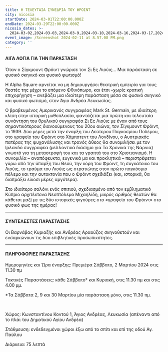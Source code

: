 ```yaml
---
title: Η ΤΕΛΕΥΤΑΙΑ ΣΥΝΕΔΡΙΑ ΤΟΥ ΦΡΟΙΝΤ
city: nicosia
startDate: 2024-03-01T22:00:00.000Z
endDate: 2024-03-29T22:00:00.000Z
nicosia_dates: >-
  2024-03-02,2024-03-03,2024-03-9,2024-03-10,2024-03-16,2024-03-17,2024-03-23,2024-03-24,2024-03-30,2024-03-31
event_image: /Screenshot 2024-02-11 at 8.57.08 PM.png
category: ''
---
```


#### ΛΙΓΑ ΛΟΓΙΑ ΓΙΑ ΤΗΝ ΠΑΡΑΣΤΑΣΗ

Όταν ο Σίγκμουντ Φρόιντ γνώρισε τον Σι Ες Λιούις… Μια παράσταση σε φυσικό σκηνικό και φυσικό φωτισμό!

Η Alpha Square αρνείται να μη δημιουργήσει θεατρική εμπειρία για τους θεατές της μέχρι το επόμενο Φθινόπωρο, και έτσι –χωρίς κρατική επιχορήγηση – ανεβάζει μια ιδιαίτερη παράσταση μέσα σε φυσικό σκηνικό και φυσικό φωτισμό, στον Άγιο Ανδρέα Λευκωσίας.

Ο βραβευμένος Αμερικανός συγγραφέας Mark St. Germain, με ιδιαίτερη κλίση στην ιστορική μυθοπλασία, φαντάζεται μια πρώτη και τελευταία συνάντηση του θρυλικού συγγραφέα Σι Ες Λιούις με έναν από τους σημαντικότερους διανοούμενους του 20ου αιώνα, τον Σίγκμουντ Φρόιντ, το 1939.
Δύο μέρες μετά την έναρξη του Δεύτερου Παγκοσμίου Πολέμου, στο γραφείο του
Φρόιντ στο Χάμπστεντ του Λονδίνου, ο Αυστριακός πατέρας της ψυχανάλυσης και
τρανός άθεος θα συνομιλήσει με τον Ιρλανδό συγγραφέα (μελλοντικά διάσημο για Τα
Χρονικά της Νάρνια) γνωστό για τη μεταστροφή του και τα γραπτά του στο
Χριστιανισμό. Η συνομιλία – αναπόφευκτα, ευγενικά μα και προκλητικά –
περιστρέφεται γύρω από την ύπαρξη του Θεού, την κόρη του Φρόιντ, τη συγκάτοικο
του Λιούις, το τραύμα του Λιούις ως στρατιώτης στον πρώτο παγκόσμιο πόλεμο και
την αυτοκτονία που ο Φρόιντ σχεδιάζει (και, ιστορικά, θα διαπράξει είκοσι μέρες
αργότερα).

Στο ιδιαίτερο σαλόνι ενός σπιτιού, σχεδιασμένο από τον εμβληματικό Κύπριο αρχιτέκτονα Νεοπτόλεμο Μιχαηλίδη, μικρός αριθμός θεατών θα κάθεται μαζί με τις δύο ιστορικές φιγούρες στο «γραφείο του Φρόιντ» στο φυσικό φως της ημέρας! 

***

#### ΣΥΝΤΕΛΕΣΤΕΣ ΠΑΡΑΣΤΑΣΗΣ

Οι Βαρνάβας Κυριαζής και Ανδρέας Αραούζος σκηνοθετούν και ενσαρκώνουν τις δύο επιβλητικές προσωπικότητες.

***

#### ΠΛΗΡΟΦΟΡΙΕΣ ΠΑΡΑΣΤΑΣΗΣ

Ημερομηνίες και Ώρα έναρξης:  Πρεμιέρα Σάββατο, 2 Μαρτίου 2024 στις 11.30 πμ 

Τακτικές Παραστάσεις: κάθε Σάββατο\* και Κυριακή, στις 11.30 πμ και στις 4.00 μμ. 

\*Τα Σάββατα 2, 9 και 30 Μαρτίου μία παράσταση μόνο, στις 11.30 πμ. 

 

Χώρος: Κωνσταντίνου Κοντού 1, Άγιος Ανδρέας, Λευκωσία (απέναντι από το πλάι του Δημοτικού Αγίου Ανδρέα) 

Στάθμευση:  ενδεδειγμένοι χώροι έξω από το σπίτι και επί της οδού Αγ. Παύλου

Διάρκεια: 75 λεπτά 
